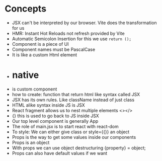 # Concepts

- JSX can't be interpreted by our browser. Vite does the transformation for us
- HMR: Instant Hot Reloads not refresh provided by Vite
- Automatic Semicolon Insertion for this we use `return ();`
- Component is a piece of UI
- Component names must be PascalCase
- It is like a custom Html element
- <h1> native
- <Heading /> is custom component
- how to create: function that return html like syntax called JSX
- JSX has its own rules. Like className instead of just class
- HTML alike syntax inside JS is JSX
- React fragment allows us to nest multiple elements <></>
- {} this is used to go back to JS inside JSX
- Our top level component is generally App
- The role of main.jsx is to start react with react-dom
- To style: We can either give class or style={{}} an object
- Props is the way to get some values inside our components
- Props is an object
- With props we can use object destructuring {property} = object;
- Props can also have default values if we want
